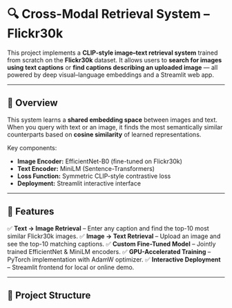 # 🔍 Cross-Modal Retrieval System – Flickr30k

This project implements a **CLIP-style image–text retrieval system** trained from scratch on the **Flickr30k** dataset.
It allows users to **search for images using text captions** or **find captions describing an uploaded image** — all powered by deep visual–language embeddings and a Streamlit web app.

---

## 🧠 Overview

This system learns a **shared embedding space** between images and text.
When you query with text or an image, it finds the most semantically similar counterparts based on **cosine similarity** of learned representations.

Key components:
* **Image Encoder:** EfficientNet-B0 (fine-tuned on Flickr30k)
* **Text Encoder:** MiniLM (Sentence-Transformers)
* **Loss Function:** Symmetric CLIP-style contrastive loss
* **Deployment:** Streamlit interactive interface

---

## 🚀 Features

✅ **Text → Image Retrieval** – Enter any caption and find the top-10 most similar Flickr30k images.
✅ **Image → Text Retrieval** – Upload an image and see the top-10 matching captions.
✅ **Custom Fine-Tuned Model** – Jointly trained EfficientNet & MiniLM encoders.
✅ **GPU-Accelerated Training** – PyTorch implementation with AdamW optimizer.
✅ **Interactive Deployment** – Streamlit frontend for local or online demo.

---

## 🧩 Project Structure
